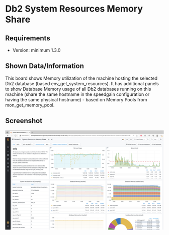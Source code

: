 # Db2 System Resources Memory Share
## Requirements
- Version: minimum 1.3.0

## Shown Data/Information
This board shows Memory utilization of the machine hosting the selected Db2 database (based env_get_system_resources). It has additional panels to show Database Memory usage of all Db2 databases running on this machine (share the same hostname in the speedgain configuration or having the same physical hostname) - based on Memory Pools from mon_get_memory_pool. 

## Screenshot
![cpu_share_screenshot](https://github.com/ITGAIN/s4dbs_custom_boards/blob/ea22874261507922d26a59ffbc01778e655a20e6/Db2/System%20Resources%20Memory%20Share/memory_share.png?raw=true)
